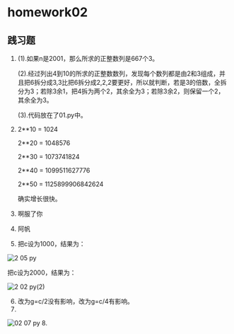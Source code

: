 # homework02
## 践习题
1. (1).如果n是2001，那么所求的正整数列是667个3。

    (2).经过列出4到10的所求的正整数数列，发现每个数列都是由2和3组成，并且把6拆分成3,3比把6拆分成2,2,2要更好，所以就判断，若是3的倍数，全拆分为3；若除3余1，把4拆为两个2，其余全为3；若除3余2，则保留一个2，其余全为3。

   (3).代码放在了01.py中。
2. 2**10 = 1024

   2**20 = 1048576

   2**30 = 1073741824

   2**40 = 1099511627776

   2**50 = 1125899906842624
   
   确实增长很快。
3. 啊服了你
4. 阿帆
5. 把c设为1000，结果为：

![2 05 py](https://github.com/WangXueFei11/homework/assets/144666483/087179a4-de53-423c-beab-3d0ea69be765)

把c设为2000，结果为：

![2 02 py(2)](https://github.com/WangXueFei11/homework/assets/144666483/d879c90c-7026-4778-8db1-dda5f84aa7c4)

6. 改为g=c/2没有影响，改为g=c/4有影响。
7.
![02 07 py](https://github.com/WangXueFei11/homework/assets/144666483/f2d8143f-fb22-4742-8204-45375d2d49ca)
8. 
